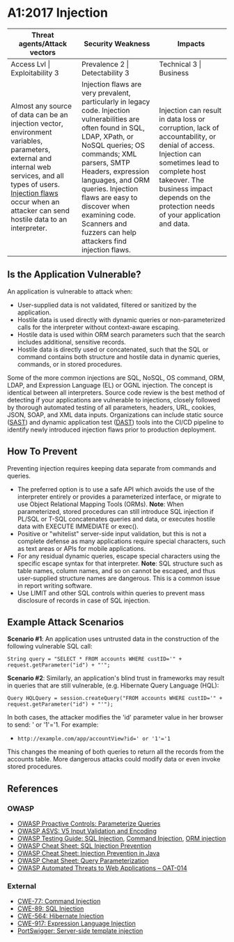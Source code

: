 # A1:2017 Injection

| Threat agents/Attack vectors | Security Weakness           | Impacts               |
| -- | -- | -- |
| Access Lvl \| Exploitability 3 | Prevalence 2 \| Detectability 3 | Technical 3 \| Business |
| Almost any source of data can be an injection vector, environment variables, parameters, external and internal web services, and all types of users. [Injection flaws](https://www.owasp.org/index.php/Injection_Flaws) occur when an attacker can send hostile data to an interpreter. | Injection flaws are very prevalent, particularly in legacy code. Injection vulnerabilities are often found in SQL, LDAP, XPath, or NoSQL queries; OS commands; XML parsers, SMTP Headers, expression languages, and ORM queries. Injection flaws are easy to discover when examining code. Scanners and fuzzers can help attackers find injection flaws. | Injection can result in data loss or corruption, lack of accountability, or denial of access. Injection can sometimes lead to complete host takeover. The business impact depends on the protection needs of your application and data. |

## Is the Application Vulnerable?

An application is vulnerable to attack when:

* User-supplied data is not validated, filtered or sanitized by the application.
* Hostile data is used directly with dynamic queries or non-parameterized calls for the interpreter without context-aware escaping.
* Hostile data is used within ORM search parameters such that the search includes additional, sensitive records.
* Hostile data is directly used or concatenated, such that the SQL or command contains both structure and hostile data in dynamic queries, commands, or in stored procedures.

Some of the more common injections are SQL, NoSQL, OS command, ORM, LDAP, and Expression Language (EL) or OGNL injection. The concept is identical between all interpreters. Source code review is the best method of detecting if your applications are vulnerable to injections, closely followed by thorough automated testing of all parameters, headers, URL, cookies, JSON, SOAP, and XML data inputs. Organizations can include static source ([SAST](https://www.owasp.org/index.php/Source_Code_Analysis_Tools)) and dynamic application test ([DAST](https://www.owasp.org/index.php/Category:Vulnerability_Scanning_Tools)) tools into the CI/CD pipeline to identify newly introduced injection flaws prior to production deployment. 

## How To Prevent

Preventing injection requires keeping data separate from commands and queries.

* The preferred option is to use a safe API which avoids the use of the interpreter entirely or provides a parameterized interface, or migrate to use Object Relational Mapping Tools (ORMs). **Note**: When parameterized, stored procedures can still introduce SQL injection if PL/SQL or T-SQL concatenates queries and data, or executes hostile data with EXECUTE IMMEDIATE or exec().
* Positive or "whitelist" server-side input validation, but this is not a complete defense as many applications require special characters, such as text areas or APIs for mobile applications.
* For any residual dynamic queries, escape special characters using the specific escape syntax for that interpreter. **Note**: SQL structure such as table names, column names, and so on cannot be escaped, and thus user-supplied structure names are dangerous. This is a common issue in report writing software.
* Use LIMIT and other SQL controls within queries to prevent mass disclosure of records in case of SQL injection.

## Example Attack Scenarios

**Scenario #1**: An application uses untrusted data in the construction of the following vulnerable SQL call:

```
String query = "SELECT * FROM accounts WHERE custID='" + request.getParameter("id") + "'";
```

**Scenario #2**: Similarly, an application's blind trust in frameworks may result in queries that are still vulnerable, (e.g. Hibernate Query Language (HQL):

```
Query HQLQuery = session.createQuery("FROM accounts WHERE custID='" + request.getParameter("id") + "'");
```

In both cases, the attacker modifies the 'id' parameter value in her browser to send:  ' or '1'='1. For example:
* `http://example.com/app/accountView?id=' or '1'='1`

This changes the meaning of both queries to return all the records from the accounts table.  More dangerous attacks could modify data or even invoke stored procedures.

## References

### OWASP

* [OWASP Proactive Controls: Parameterize Queries](https://www.owasp.org/index.php/OWASP_Proactive_Controls#2:_Parameterize_Queries)
* [OWASP ASVS: V5 Input Validation and Encoding](TBA)
* [OWASP Testing Guide: SQL Injection](https://www.owasp.org/index.php/Testing_for_SQL_Injection_(OTG-INPVAL-005)), [Command Injection](https://www.owasp.org/index.php/Testing_for_Command_Injection_(OTG-INPVAL-013)), [ORM injection](https://www.owasp.org/index.php/Testing_for_ORM_Injection_(OTG-INPVAL-007))
* [OWASP Cheat Sheet: SQL Injection Prevention](https://www.owasp.org/index.php/SQL_Injection_Prevention_Cheat_Sheet)
* [OWASP Cheat Sheet: Injection Prevention in Java](https://www.owasp.org/index.php/Injection_Prevention_Cheat_Sheet_in_Java)
* [OWASP Cheat Sheet: Query Parameterization](https://www.owasp.org/index.php/Query_Parameterization_Cheat_Sheet)
* [OWASP Automated Threats to Web Applications – OAT-014](https://www.owasp.org/index.php/OWASP_Automated_Threats_to_Web_Applications)

### External

* [CWE-77: Command Injection](https://cwe.mitre.org/data/definitions/77.html)
* [CWE-89: SQL Injection](https://cwe.mitre.org/data/definitions/89.html)
* [CWE-564: Hibernate Injection](https://cwe.mitre.org/data/definitions/564.html)
* [CWE-917: Expression Language Injection](https://cwe.mitre.org/data/definitions/917.html)
* [PortSwigger: Server-side template injection](https://portswigger.net/kb/issues/00101080_serversidetemplateinjection)
